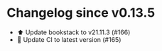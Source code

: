 # Changelog since v0.13.5
- ⬆️ Update bookstack to v21.11.3 (#166) 
- 🚀 Update CI to latest version (#165) 
